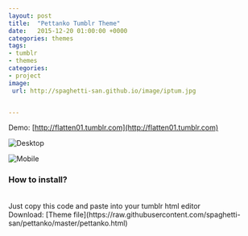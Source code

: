 ```yaml
---
layout: post
title:  "Pettanko Tumblr Theme"
date:   2015-12-20 01:00:00 +0000
categories: themes
tags:
- tumblr
- themes
categories:
- project
image:
 url: http://spaghetti-san.github.io/image/iptum.jpg


---
```




Demo: [http://flatten01.tumblr.com](http://flatten01.tumblr.com)

![Desktop](http://spaghetti-san.github.io/image/1.jpg)

![Mobile](http://spaghetti-san.github.io/image/2.png)



<h3>How to install?</h3>
<br>
Just copy this code and paste into your tumblr html editor
<br>
Download: [Theme file](https://raw.githubusercontent.com/spaghetti-san/pettanko/master/pettanko.html)
